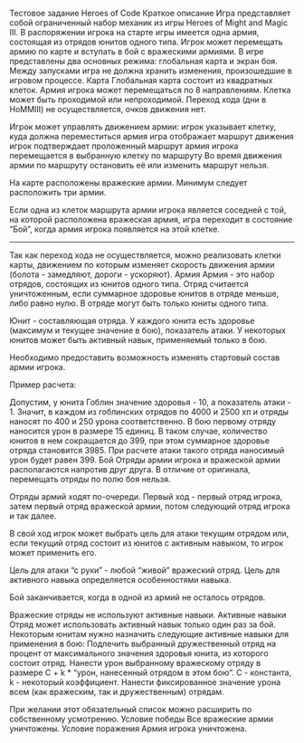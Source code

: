 Тестовое задание
Heroes of Code
Краткое описание
Игра представляет собой ограниченный набор механик из игры Heroes of Might and Magic III. В распоряжении игрока на старте игры имеется одна армия, состоящая из отрядов юнитов одного типа. Игрок может перемещать армию по карте и вступать в бой с вражескими армиями. В игре представлены два основных режима: глобальная карта и экран боя. Между запусками игра не должна хранить изменения, произошедшие в игровом процессе.
Карта
Глобальная карта состоит из квадратных клеток. 
Армия игрока может перемещаться по 8 направлениям.
Клетка может быть проходимой или непроходимой.
Переход хода (дни в HoMMIII) не осуществляется, очков движения нет.

Игрок может управлять движением армии: 
игрок указывает клетку, куда должна переместиться армия
игра отображает маршрут движения
игрок подтверждает проложенный маршрут
армия игрока перемещается в выбранную клетку по маршруту
Во время движения армии по маршруту остановить её или изменить маршрут нельзя.

На карте расположены вражеские армии. Минимум следует расположить три армии. 

Если одна из клеток маршрута армии игрока является соседней с той, на которой расположена вражеская армия, игра переходит в состояние “Бой”, когда армия игрока появляется на этой клетке.

***
Так как переход хода не осуществляется, можно реализовать клетки карты, движением по которым изменяет скорость движения армии (болота - замедляют, дороги - ускоряют).
Армия
Армия - это набор отрядов, состоящих из юнитов одного типа.
Отряд считается уничтоженным, если суммарное здоровье юнитов в отряде меньше, либо равно нулю. В отряде могут быть только юниты одного типа.

Юнит - составляющая отряда. У каждого юнита есть здоровье (максимум и текущее значение в бою), показатель атаки. У некоторых юнитов может быть активный навык, применяемый только в бою.

Необходимо предоставить возможность изменять стартовый состав армии игрока.

Пример расчета: 

Допустим, у юнита Гоблин значение здоровья - 10, а показатель атаки - 1. Значит, в каждом из гоблинских отрядов по 4000 и 2500 хп и отряды наносят по 400 и 250 урона соответственно. В бою первому отряду наносится урон в размере 15 единиц. В таком случае, количество юнитов в нем сокращается до 399, при этом суммарное здоровье отряда становится 3985. При расчете атаки такого отряда наносимый урон будет равен 399. 
Бой
Отряды армии игрока и вражеской армии располагаются напротив друг друга. В отличие от оригинала, перемещать отряды по полю боя нельзя. 

Отряды армий ходят по-очереди. Первый ход - первый отряд игрока, затем первый отряд вражеской армии, потом следующий отряд игрока и так далее.

В свой ход игрок может выбрать цель для атаки текущим отрядом или, если текущий отряд состоит из юнитов с активным навыком, то игрок может применить его.

Цель для атаки “с руки” - любой “живой” вражеский отряд. Цель для активного навыка определяется особенностями навыка.

Бой заканчивается, когда в одной из армий не осталось отрядов.

Вражеские отряды не используют активные навыки.
Активные навыки
Отряд может использовать активный навык только один раз за бой.
Некоторым юнитам нужно назначить следующие активные навыки для применения в бою:
Подлечить выбранный дружественный отряд на процент от максимального значения здоровья юнита, из которого состоит отряд.
Нанести урон выбранному вражескому отряду в размере C + k * “урон, нанесенный отрядом в этом бою”. C - константа, k - некоторый коэффициент.
Нанести фиксированное значение урона всем (как вражеским, так и дружественным) отрядам.

При желании этот обязательный список можно расширить по собственному усмотрению.
Условие победы
Все вражеские армии уничтожены.
Условие поражения
Армия игрока уничтожена.



